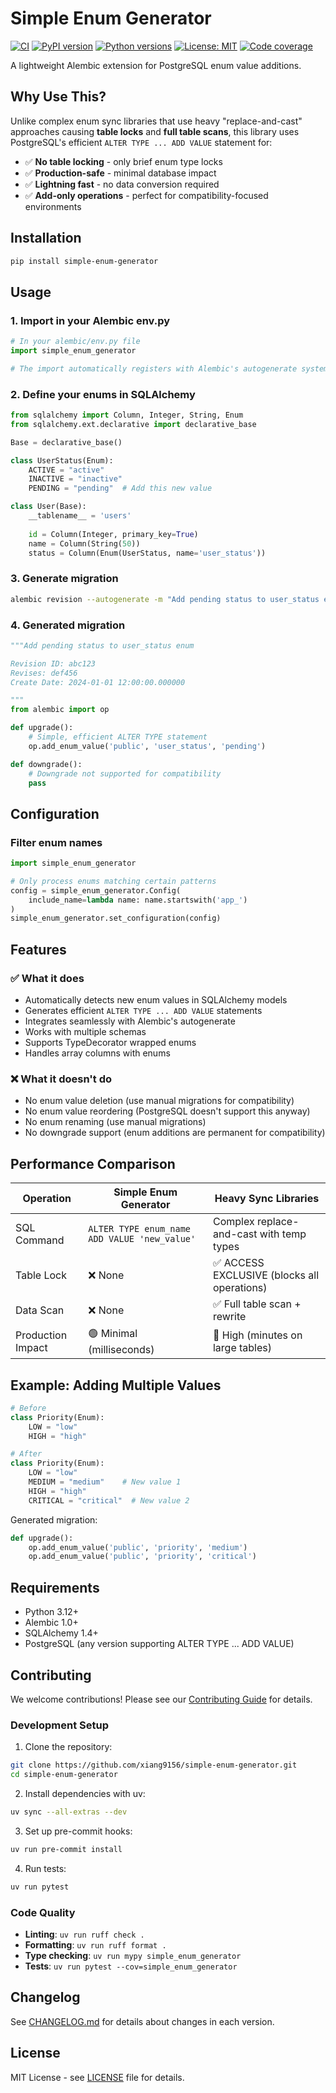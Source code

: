 # Simple Enum Generator

[![CI](https://github.com/xiang9156/simple-enum-generator/workflows/CI/badge.svg)](https://github.com/xiang9156/simple-enum-generator/actions)
[![PyPI version](https://badge.fury.io/py/simple-enum-generator.svg)](https://badge.fury.io/py/simple-enum-generator)
[![Python versions](https://img.shields.io/pypi/pyversions/simple-enum-generator.svg)](https://pypi.org/project/simple-enum-generator/)
[![License: MIT](https://img.shields.io/badge/License-MIT-yellow.svg)](https://opensource.org/licenses/MIT)
[![Code coverage](https://codecov.io/gh/xiang9156/simple-enum-generator/branch/main/graph/badge.svg)](https://codecov.io/gh/xiang9156/simple-enum-generator)

A lightweight Alembic extension for PostgreSQL enum value additions.

## Why Use This?

Unlike complex enum sync libraries that use heavy "replace-and-cast" approaches causing **table locks** and **full table scans**, this library uses PostgreSQL's efficient `ALTER TYPE ... ADD VALUE` statement for:

- ✅ **No table locking** - only brief enum type locks
- ✅ **Production-safe** - minimal database impact  
- ✅ **Lightning fast** - no data conversion required
- ✅ **Add-only operations** - perfect for compatibility-focused environments

## Installation

```bash
pip install simple-enum-generator
```

## Usage

### 1. Import in your Alembic env.py

```python
# In your alembic/env.py file
import simple_enum_generator

# The import automatically registers with Alembic's autogenerate system
```

### 2. Define your enums in SQLAlchemy

```python
from sqlalchemy import Column, Integer, String, Enum
from sqlalchemy.ext.declarative import declarative_base

Base = declarative_base()

class UserStatus(Enum):
    ACTIVE = "active"
    INACTIVE = "inactive"
    PENDING = "pending"  # Add this new value

class User(Base):
    __tablename__ = 'users'
    
    id = Column(Integer, primary_key=True)
    name = Column(String(50))
    status = Column(Enum(UserStatus, name='user_status'))
```

### 3. Generate migration

```bash
alembic revision --autogenerate -m "Add pending status to user_status enum"
```

### 4. Generated migration

```python
"""Add pending status to user_status enum

Revision ID: abc123
Revises: def456
Create Date: 2024-01-01 12:00:00.000000

"""
from alembic import op

def upgrade():
    # Simple, efficient ALTER TYPE statement
    op.add_enum_value('public', 'user_status', 'pending')

def downgrade():
    # Downgrade not supported for compatibility
    pass
```

## Configuration

### Filter enum names

```python
import simple_enum_generator

# Only process enums matching certain patterns
config = simple_enum_generator.Config(
    include_name=lambda name: name.startswith('app_')
)
simple_enum_generator.set_configuration(config)
```

## Features

### ✅ What it does
- Automatically detects new enum values in SQLAlchemy models
- Generates efficient `ALTER TYPE ... ADD VALUE` statements
- Integrates seamlessly with Alembic's autogenerate
- Works with multiple schemas
- Supports TypeDecorator wrapped enums
- Handles array columns with enums

### ❌ What it doesn't do
- No enum value deletion (use manual migrations for compatibility)
- No enum value reordering (PostgreSQL doesn't support this anyway)
- No enum renaming (use manual migrations)
- No downgrade support (enum additions are permanent for compatibility)

## Performance Comparison

| Operation | Simple Enum Generator | Heavy Sync Libraries |
|-----------|----------------------|---------------------|
| SQL Command | `ALTER TYPE enum_name ADD VALUE 'new_value'` | Complex replace-and-cast with temp types |
| Table Lock | ❌ None | ✅ ACCESS EXCLUSIVE (blocks all operations) |
| Data Scan | ❌ None | ✅ Full table scan + rewrite |
| Production Impact | 🟢 Minimal (milliseconds) | 🔴 High (minutes on large tables) |

## Example: Adding Multiple Values

```python
# Before
class Priority(Enum):
    LOW = "low"
    HIGH = "high"

# After  
class Priority(Enum):
    LOW = "low"
    MEDIUM = "medium"    # New value 1
    HIGH = "high"
    CRITICAL = "critical"  # New value 2
```

Generated migration:
```python
def upgrade():
    op.add_enum_value('public', 'priority', 'medium')
    op.add_enum_value('public', 'priority', 'critical')
```

## Requirements

- Python 3.12+
- Alembic 1.0+
- SQLAlchemy 1.4+
- PostgreSQL (any version supporting ALTER TYPE ... ADD VALUE)

## Contributing

We welcome contributions! Please see our [Contributing Guide](CONTRIBUTING.md) for details.

### Development Setup

1. Clone the repository:
```bash
git clone https://github.com/xiang9156/simple-enum-generator.git
cd simple-enum-generator
```

2. Install dependencies with uv:
```bash
uv sync --all-extras --dev
```

3. Set up pre-commit hooks:
```bash
uv run pre-commit install
```

4. Run tests:
```bash
uv run pytest
```

### Code Quality

- **Linting**: `uv run ruff check .`
- **Formatting**: `uv run ruff format .`
- **Type checking**: `uv run mypy simple_enum_generator`
- **Tests**: `uv run pytest --cov=simple_enum_generator`

## Changelog

See [CHANGELOG.md](CHANGELOG.md) for details about changes in each version.

## License

MIT License - see [LICENSE](LICENSE) file for details.